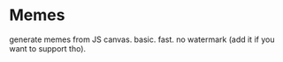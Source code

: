 # Memes
generate memes from JS canvas. basic. fast. no watermark (add it if you want to support tho).
